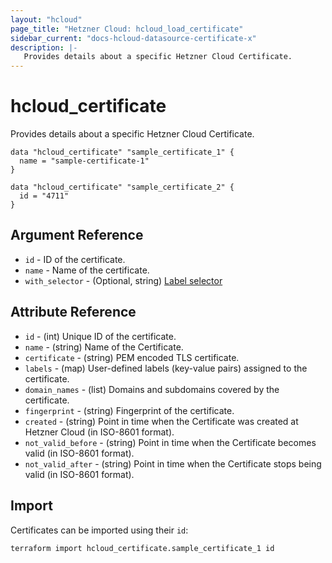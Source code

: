 ```yaml
---
layout: "hcloud"
page_title: "Hetzner Cloud: hcloud_load_certificate"
sidebar_current: "docs-hcloud-datasource-certificate-x"
description: |-
   Provides details about a specific Hetzner Cloud Certificate.
---
```


# hcloud_certificate

Provides details about a specific Hetzner Cloud Certificate.

```hcl
data "hcloud_certificate" "sample_certificate_1" {
  name = "sample-certificate-1"
}

data "hcloud_certificate" "sample_certificate_2" {
  id = "4711"
}
```

## Argument Reference

- `id` - ID of the certificate.
- `name` - Name of the certificate.
- `with_selector` - (Optional, string) [Label selector](https://docs.hetzner.cloud/#overview-label-selector)

## Attribute Reference

- `id` - (int) Unique ID of the certificate.
- `name` - (string) Name of the Certificate.
- `certificate` - (string) PEM encoded TLS certificate.
- `labels` - (map) User-defined labels (key-value pairs) assigned to the certificate.
- `domain_names` - (list) Domains and subdomains covered by the certificate.
- `fingerprint` - (string) Fingerprint of the certificate.
- `created` - (string) Point in time when the Certificate was created at Hetzner Cloud (in ISO-8601 format).
- `not_valid_before` - (string) Point in time when the Certificate becomes valid (in ISO-8601 format).
- `not_valid_after` - (string) Point in time when the Certificate stops being valid (in ISO-8601 format).

## Import

Certificates can be imported using their `id`:

```hcl
terraform import hcloud_certificate.sample_certificate_1 id
```
